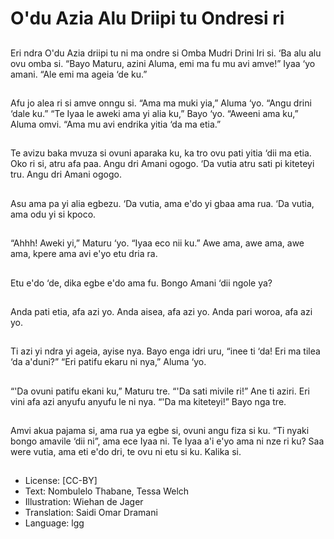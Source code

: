 # O'du Azia Alu Driipi tu Ondresi ri

##
Eri ndra O'du Azia driipi tu ni
ma ondre si Omba Mudri Drini
Iri si. ‘Ba alu alu ovu omba si.
“Bayo Maturu, azini Aluma, emi
ma fu mu avi amve!” Iyaa ‘yo
amani.
“Ale emi ma ageia ‘de ku.”

##
Afu jo alea ri si amve onngu si.
“Ama ma muki yia,” Aluma ‘yo.
“Angu drini ‘dale ku.”
“Te Iyaa le aweki ama yi alia
ku,” Bayo ‘yo.
“Aweeni ama ku,” Aluma omvi.
“Ama mu avi endrika yitia ‘da
ma etia.”

##
Te avizu baka mvuza si ovuni
aparaka ku, ka tro ovu pati yitia
‘dii ma etia.
Oko ri si, atru afa paa. Angu dri
Amani ogogo. ‘Da vutia atru sati
pi kiteteyi tru. Angu dri Amani
ogogo.

##
Asu ama pa yi alia egbezu.
‘Da vutia, ama e'do yi gbaa
ama rua.
‘Da vutia, ama odu yi si kpoco.

##
“Ahhh! Aweki yi,” Maturu ‘yo.
“Iyaa eco nii ku.”
Awe ama, awe ama, awe ama,
kpere ama avi e'yo etu dria ra.

##
Etu e'do ‘de, dika egbe e'do
ama fu. Bongo Amani ‘dii ngole
ya?

##
Anda pati etia, afa azi yo. Anda
aisea, afa azi yo. Anda pari
woroa, afa azi yo.

##
Ti azi yi ndra yi ageia, ayise nya.
Bayo enga idri uru, “inee ti ‘da! Eri ma tilea ‘da
a'duni?”
“Eri patifu ekaru ni nya,” Aluma ‘yo.

##
“'Da ovuni patifu ekani ku,” Maturu tre. “'Da
sati mivile ri!”
Ane ti aziri. Eri vini afa azi anyufu anyufu le ni
nya.
“'Da ma kiteteyi!” Bayo nga tre.

##
Amvi akua pajama si, ama rua
ya egbe si, ovuni angu fiza si
ku.
“Ti nyaki bongo amavile ‘dii ni”,
ama ece Iyaa ni.
Te Iyaa a'i e'yo ama ni nze ri
ku?
Saa were vutia, ama eti e'do
dri, te ovu ni etu si ku. Kalika si.

##
* License: [CC-BY]
* Text: Nombulelo Thabane, Tessa Welch
* Illustration: Wiehan de Jager
* Translation: Saidi Omar Dramani
* Language: lgg
